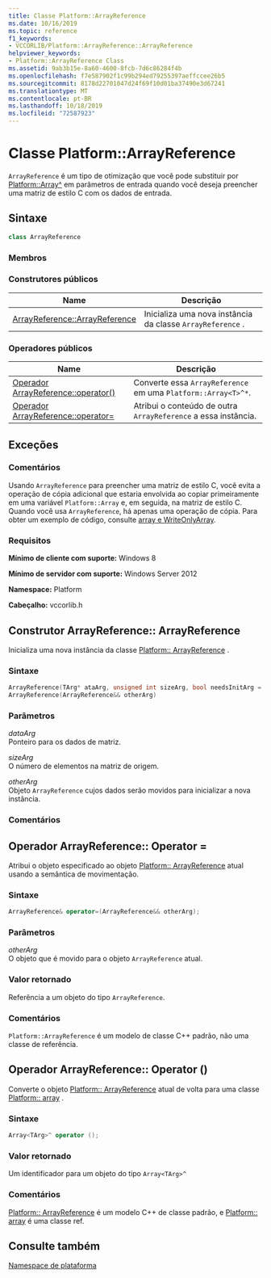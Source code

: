 ```yaml
---
title: Classe Platform::ArrayReference
ms.date: 10/16/2019
ms.topic: reference
f1_keywords:
- VCCORLIB/Platform::ArrayReference::ArrayReference
helpviewer_keywords:
- Platform::ArrayReference Class
ms.assetid: 9ab3b15e-8a60-4600-8fcb-7d6c86284f4b
ms.openlocfilehash: f7e587902f1c99b294ed79255397aeffccee26b5
ms.sourcegitcommit: 8178d22701047d24f69f10d01ba37490e3d67241
ms.translationtype: MT
ms.contentlocale: pt-BR
ms.lasthandoff: 10/18/2019
ms.locfileid: "72587923"
---
```

# <a name="platformarrayreference-class"></a>Classe Platform::ArrayReference

`ArrayReference` é um tipo de otimização que você pode substituir por [Platform::Array^](../cppcx/platform-array-class.md) em parâmetros de entrada quando você deseja preencher uma matriz de estilo C com os dados de entrada.

## <a name="syntax"></a>Sintaxe

```cpp
class ArrayReference
```

### <a name="members"></a>Membros

### <a name="public-constructors"></a>Construtores públicos

|Name|Descrição|
|----------|-----------------|
|[ArrayReference::ArrayReference](#ctor)|Inicializa uma nova instância da classe `ArrayReference` .|

### <a name="public-operators"></a>Operadores públicos

|Name|Descrição|
|----------|-----------------|
|[Operador ArrayReference::operator()](#operator-call)|Converte essa `ArrayReference` em uma `Platform::Array<T>^*`.|
|[Operador ArrayReference::operator=](#operator-assign)|Atribui o conteúdo de outra `ArrayReference` a essa instância.|

## <a name="exceptions"></a>Exceções

### <a name="remarks"></a>Comentários

Usando `ArrayReference` para preencher uma matriz de estilo C, você evita a operação de cópia adicional que estaria envolvida ao copiar primeiramente em uma variável `Platform::Array` e, em seguida, na matriz de estilo C. Quando você usa `ArrayReference`, há apenas uma operação de cópia. Para obter um exemplo de código, consulte [array e WriteOnlyArray](../cppcx/array-and-writeonlyarray-c-cx.md).

### <a name="requirements"></a>Requisitos

**Mínimo de cliente com suporte:** Windows 8

**Mínimo de servidor com suporte:** Windows Server 2012

**Namespace:** Platform

**Cabeçalho:** vccorlib.h

## <a name="ctor"></a>Construtor ArrayReference:: ArrayReference

Inicializa uma nova instância da classe [Platform:: ArrayReference](../cppcx/platform-arrayreference-class.md) .

### <a name="syntax"></a>Sintaxe

```cpp
ArrayReference(TArg* ataArg, unsigned int sizeArg, bool needsInitArg = false);
ArrayReference(ArrayReference&& otherArg)
```

### <a name="parameters"></a>Parâmetros

*dataArg*<br/>
Ponteiro para os dados de matriz.

*sizeArg*<br/>
O número de elementos na matriz de origem.

*otherArg*<br/>
Objeto `ArrayReference` cujos dados serão movidos para inicializar a nova instância.

### <a name="remarks"></a>Comentários

## <a name="operator-assign"></a>Operador ArrayReference:: Operator =

Atribui o objeto especificado ao objeto [Platform:: ArrayReference](../cppcx/platform-arrayreference-class.md) atual usando a semântica de movimentação.

### <a name="syntax"></a>Sintaxe

```cpp
ArrayReference& operator=(ArrayReference&& otherArg);
```

### <a name="parameters"></a>Parâmetros

*otherArg*<br/>
O objeto que é movido para o objeto `ArrayReference` atual.

### <a name="return-value"></a>Valor retornado

Referência a um objeto do tipo `ArrayReference`.

### <a name="remarks"></a>Comentários

`Platform::ArrayReference` é um modelo de classe C++ padrão, não uma classe de referência.

## <a name="operator-call"></a>Operador ArrayReference:: Operator ()

Converte o objeto [Platform:: ArrayReference](../cppcx/platform-arrayreference-class.md) atual de volta para uma classe [Platform:: array](../cppcx/platform-array-class.md) .

### <a name="syntax"></a>Sintaxe

```cpp
Array<TArg>^ operator ();
```

### <a name="return-value"></a>Valor retornado

Um identificador para um objeto do tipo `Array<TArg>^`

### <a name="remarks"></a>Comentários

[Platform:: ArrayReference](../cppcx/platform-arrayreference-class.md) é um modelo C++ de classe padrão, e [Platform:: array](../cppcx/platform-array-class.md) é uma classe ref.

## <a name="see-also"></a>Consulte também

[Namespace de plataforma](../cppcx/platform-namespace-c-cx.md)
